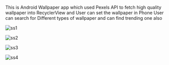 This is Android Wallpaper app which used Pexels API to fetch high quality wallpaper into RecyclerView and User can set the wallpaper in Phone User can search for Different types of wallpaper and can find trending one also

![ss1](https://github.com/KaranOsahan/WallpaperX/assets/155386663/46ad1693-49dd-43ad-9e51-0b1541d50a12)

![ss2](https://github.com/KaranOsahan/WallpaperX/assets/155386663/606b4d03-8243-486f-a13e-fe1a9b50dbb0)

![ss3](https://github.com/KaranOsahan/WallpaperX/assets/155386663/b02967c7-33cd-4416-a213-2442d501385f)

![ss4](https://github.com/KaranOsahan/WallpaperX/assets/155386663/81c98698-7131-40b8-a340-674440354dbe)

